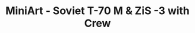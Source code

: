 ---
layout: product
title: "MiniArt - Soviet T-70 M & ZiS -3 with Crew"
price: "5500" 
desc: "N/A"
img_path: "/assets/img/MI35056.webp"
brand: "N/A"
available: false
special_offer: false
new: false
soon: false
cat: "010000"
subcat: "010100"
subsubcat: "0N/A"
sifra: "MI35056"
popular: false
spec: false
---